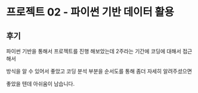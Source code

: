 # 프로젝트 02 - 파이썬 기반 데이터 활용

## 후기

파이썬 기반을 통해서 프로젝트를 진행 해보았는데 2주라는 기간에 코딩에 대해서 접근해서

방식을 알 수 있어서 좋았고  코딩 분석 부분을 순서도를 통해 좀더 자세히 알려주셨으면

좋았을 텐데 아쉬움이 남습니다.